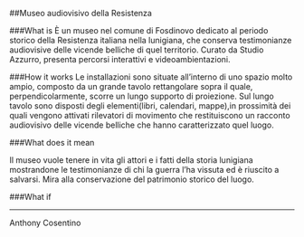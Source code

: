 ##Museo audiovisivo della Resistenza

###What is
È un museo nel comune di Fosdinovo dedicato al periodo storico della Resistenza italiana nella lunigiana, che conserva testimonianze audiovisive delle vicende belliche di quel territorio. Curato da Studio Azzurro, presenta percorsi interattivi e videoambientazioni.

###How it works
Le installazioni sono situate all’interno di uno spazio molto ampio, composto da un grande tavolo rettangolare sopra il quale, perpendicolarmente, scorre un lungo supporto di proiezione.
Sul lungo tavolo sono disposti degli elementi(libri, calendari, mappe),in prossimità dei quali vengono attivati rilevatori di movimento che restituiscono un racconto audiovisivo delle vicende belliche  che hanno caratterizzato quel luogo.

###What does it mean

Il museo vuole tenere in vita gli attori e i fatti della storia lunigiana mostrandone le testimonianze di chi la guerra l’ha vissuta ed è riuscito a salvarsi. 
Mira alla conservazione del patrimonio storico del luogo.

###What if
__________________________________________


Anthony Cosentino



